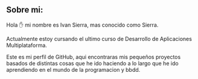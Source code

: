 ## Sobre mi:

Hola ✋ mi nombre es Ivan Sierra, mas conocido como Sierra.

Actualmente estoy cursando el ultimo curso de Desarrollo de Aplicaciones Multiplataforma.

Este es mi perfil de GitHub, aqui encontraras mis pequeños proyectos basados de distintas cosas que he ido haciendo a lo largo que he ido aprendiendo en el mundo de la programacion y bbdd.




<!--
**SierraIvan/SierraIvan** is a ✨ _special_ ✨ repository because its `README.md` (this file) appears on your GitHub profile.

Here are some ideas to get you started:

- 🔭 I’m currently working on ...
- 🌱 I’m currently learning ...
- 👯 I’m looking to collaborate on ...
- 🤔 I’m looking for help with ...
- 💬 Ask me about ...
- 📫 How to reach me: ...
- 😄 Pronouns: ...
- ⚡ Fun fact: ...
-->
